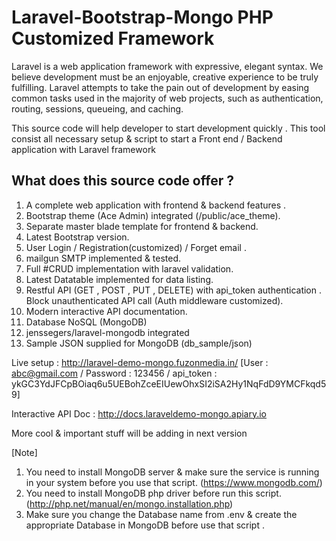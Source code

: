 # Laravel-Bootstrap-Mongo PHP Customized Framework


Laravel is a web application framework with expressive, elegant syntax. We believe development must be an enjoyable, creative experience to be truly fulfilling. Laravel attempts to take the pain out of development by easing common tasks used in the majority of web projects, such as authentication, routing, sessions, queueing, and caching.

This source code will help developer to start development quickly . This tool consist all necessary setup & script to start a Front end / Backend application with Laravel framework

## What does this source code offer ?

1. A complete web application with frontend & backend features .
2. Bootstrap theme (Ace Admin) integrated (/public/ace_theme).
3. Separate master blade template for frontend & backend.
4. Latest Bootstrap version.
5. User Login / Registration(customized) / Forget email .
6. mailgun SMTP implemented & tested.
7. Full #CRUD implementation with laravel validation.
8. Latest Datatable implemented for data listing.
9. Restful API (GET , POST , PUT , DELETE) with api_token authentication . Block unauthenticated API call (Auth middleware customized).
10. Modern interactive API documentation.  
11. Database  NoSQL (MongoDB)
12. jenssegers/laravel-mongodb integrated
13. Sample JSON supplied for MongoDB (db_sample/json)

Live setup : http://laravel-demo-mongo.fuzonmedia.in/ [User : abc@gmail.com /  Password :  123456 / api_token : ykGC3YdJFCpBOiaq6u5UEBohZceEIUewOhxSI2iSA2Hy1NqFdD9YMCFkqd59]

Interactive API Doc : http://docs.laraveldemo-mongo.apiary.io

More cool & important stuff will be adding in next version

[Note]
1. You need to install MongoDB server & make sure the service is running in your system before you use that script. (https://www.mongodb.com/)
2. You need to install MongoDB php driver before run this script. (http://php.net/manual/en/mongo.installation.php)
3. Make sure you change the Database name from .env & create the appropriate Database in MongoDB before use that script .
